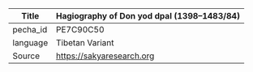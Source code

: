 |Title | Hagiography of Don yod dpal (1398–1483/84) 
| --- | --- 
|pecha_id | PE7C90C50
|language | Tibetan Variant
|Source | https://sakyaresearch.org